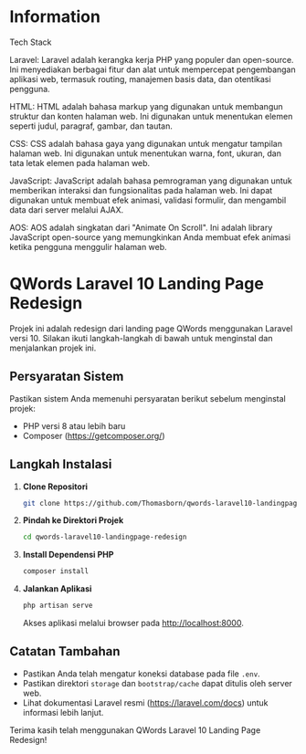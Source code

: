 # Information
Tech Stack

Laravel: Laravel adalah kerangka kerja PHP yang populer dan open-source. Ini menyediakan berbagai fitur dan alat untuk mempercepat pengembangan aplikasi web, termasuk routing, manajemen basis data, dan otentikasi pengguna.

HTML: HTML adalah bahasa markup yang digunakan untuk membangun struktur dan konten halaman web. Ini digunakan untuk menentukan elemen seperti judul, paragraf, gambar, dan tautan.

CSS: CSS adalah bahasa gaya yang digunakan untuk mengatur tampilan halaman web. Ini digunakan untuk menentukan warna, font, ukuran, dan tata letak elemen pada halaman web.

JavaScript: JavaScript adalah bahasa pemrograman yang digunakan untuk memberikan interaksi dan fungsionalitas pada halaman web. Ini dapat digunakan untuk membuat efek animasi, validasi formulir, dan mengambil data dari server melalui AJAX.

AOS: AOS adalah singkatan dari "Animate On Scroll". Ini adalah library JavaScript open-source yang memungkinkan Anda membuat efek animasi ketika pengguna menggulir halaman web.


# QWords Laravel 10 Landing Page Redesign

Projek ini adalah redesign dari landing page QWords menggunakan Laravel versi 10. Silakan ikuti langkah-langkah di bawah untuk menginstal dan menjalankan projek ini.

## Persyaratan Sistem
Pastikan sistem Anda memenuhi persyaratan berikut sebelum menginstal projek:

- PHP versi 8 atau lebih baru
- Composer (https://getcomposer.org/)

## Langkah Instalasi

1. **Clone Repositori**

    ```bash
    git clone https://github.com/Thomasborn/qwords-laravel10-landingpage-redesign.git
    ```

2. **Pindah ke Direktori Projek**

    ```bash
    cd qwords-laravel10-landingpage-redesign
    ```

3. **Install Dependensi PHP**

    ```bash
    composer install
    ```


4. **Jalankan Aplikasi**

    ```bash
    php artisan serve
    ```

    Akses aplikasi melalui browser pada [http://localhost:8000](http://localhost:8000).

## Catatan Tambahan

- Pastikan Anda telah mengatur koneksi database pada file `.env`.
- Pastikan direktori `storage` dan `bootstrap/cache` dapat ditulis oleh server web.
- Lihat dokumentasi Laravel resmi (https://laravel.com/docs) untuk informasi lebih lanjut.

Terima kasih telah menggunakan QWords Laravel 10 Landing Page Redesign!
